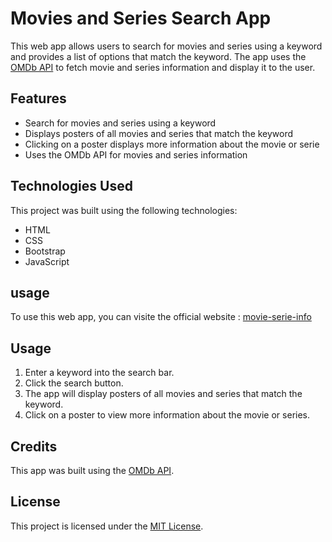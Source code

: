 # Movies and Series Search App

This web app allows users to search for movies and series using a keyword and provides a list of options that match the keyword. The app uses the [OMDb API](https://www.omdbapi.com/) to fetch movie and series information and display it to the user.

## Features

- Search for movies and series using a keyword
- Displays posters of all movies and series that match the keyword
- Clicking on a poster displays more information about the movie or serie
- Uses the OMDb API for movies and series information

## Technologies Used

This project was built using the following technologies:

- HTML
- CSS
- Bootstrap
- JavaScript

## usage

To use this web app, you can visite the official website : [movie-serie-info](https://movie-serie-info.netlify.app)

## Usage

1. Enter a keyword into the search bar.
2. Click the search button.
3. The app will display posters of all movies and series that match the keyword.
4. Click on a poster to view more information about the movie or series.

## Credits

This app was built using the [OMDb API](https://www.omdbapi.com/).

## License

This project is licensed under the [MIT License](https://opensource.org/licenses/MIT).
